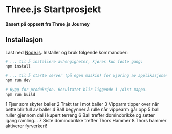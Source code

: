 # Three.js Startprosjekt
#### Basert på oppsett fra Three.js Journey
## Installasjon
Last ned [Node.js](https://nodejs.org/en/download/).
Installer og bruk følgende kommandoer:

``` bash
# ... til å installere avhengigheter, kjøres kun føste gang:
npm install

# ... til å starte server (på egen maskin) for kjøring av applikasjonen: 
npm run dev

# Bygg for produksjon. Resultatet blir liggende i /dist mappa.
npm run build
```

1 Fjær som skyter baller
2 Trakt tar i mot baller
3 Vipparm tipper over når bøtte blir full av baller
4 Ball begynner å rulle når vippearm går opp
5 ball ruller gjennom dal i kupert terreng
6 Ball treffer dominobrikke og setter igang ramling...
7 Siste dominobrikke treffer Thors Hammer
8 Thors hammer aktiverer fyrverkeri!
